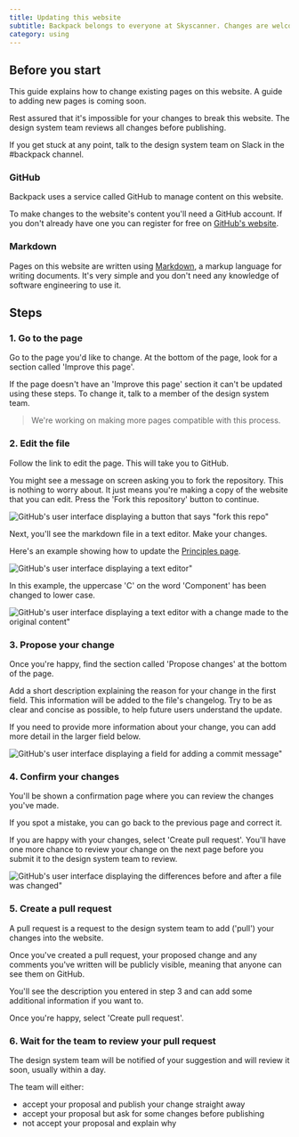 ```yaml
---
title: Updating this website
subtitle: Backpack belongs to everyone at Skyscanner. Changes are welcomed from anybody.
category: using
---
```


## Before you start

This guide explains how to change existing pages on this website. A guide to adding new pages is coming soon.

Rest assured that it's impossible for your changes to break this website. The design system team reviews all changes before publishing.

If you get stuck at any point, talk to the design system team on Slack in the #backpack channel.

### GitHub

Backpack uses a service called GitHub to manage content on this website.

To make changes to the website's content you'll need a GitHub account. If you don't already have one you can register for free on [GitHub's website](https://github.com).

### Markdown

Pages on this website are written using [Markdown](https://www.markdownguide.org/getting-started/), a markup language for writing documents. It's very simple and you don't need any knowledge of software engineering to use it.

## Steps

### 1. Go to the page

Go to the page you'd like to change. At the bottom of the page, look for a section called 'Improve this page'.

If the page doesn't have an 'Improve this page' section it can't be updated using these steps. To change it, talk to a member of the design system team.

> We're working on making more pages compatible with this process.

### 2. Edit the file

Follow the link to edit the page. This will take you to GitHub.

You might see a message on screen asking you to fork the repository. This is nothing to worry about. It just means you're making a copy of the website that you can edit. Press the 'Fork this repository' button to continue.

![GitHub's user interface displaying a button that says "fork this repo"](/../static/website-contribution-guide/fork-this-repo.png)

Next, you'll see the markdown file in a text editor. Make your changes.

Here's an example showing how to update the [Principles page](/using/principles).

![GitHub's user interface displaying a text editor"](/../static/website-contribution-guide/editor-view-before.png)

In this example, the uppercase 'C' on the word 'Component' has been changed to lower case.

![GitHub's user interface displaying a text editor with a change made to the original content"](/../static/website-contribution-guide/editor-view-after.png)

### 3. Propose your change

Once you're happy, find the section called 'Propose changes' at the bottom of the page.

Add a short description explaining the reason for your change in the first field. This information will be added to the file's changelog. Try to be as clear and concise as possible, to help future users understand the update.

If you need to provide more information about your change, you can add more detail in the larger field below.

![GitHub's user interface displaying a field for adding a commit message"](/../static/website-contribution-guide/commit-message.png)

### 4. Confirm your changes

You'll be shown a confirmation page where you can review the changes you've made.

If you spot a mistake, you can go back to the previous page and correct it.

If you are happy with your changes, select 'Create pull request'. You'll have one more chance to review your change on the next page before you submit it to the design system team to review.

![GitHub's user interface displaying the differences before and after a file was changed"](/../static/website-contribution-guide/compare-view.png)

### 5. Create a pull request

A pull request is a request to the design system team to add ('pull') your changes into the website.

Once you've created a pull request, your proposed change and any comments you've written will be publicly visible, meaning that anyone can see them on GitHub.

You'll see the description you entered in step 3 and can add some additional information if you want to.

Once you're happy, select 'Create pull request'.

### 6. Wait for the team to review your pull request

The design system team will be notified of your suggestion and will review it soon, usually within a day.

The team will either:

* accept your proposal and publish your change straight away
* accept your proposal but ask for some changes before publishing
* not accept your proposal and explain why
